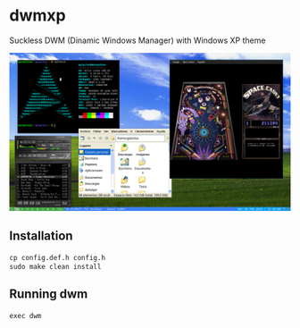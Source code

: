 # dwmxp
Suckless DWM (Dinamic Windows Manager) with Windows XP theme

![Preview](screenshots/2023-02-28-113909_1366x768_scrot.png)


Installation
------------
    cp config.def.h config.h
    sudo make clean install

Running dwm
-----------
    exec dwm
